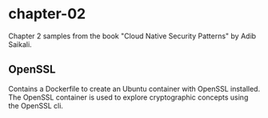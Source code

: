 # chapter-02

Chapter 2 samples from the book "Cloud Native Security Patterns" by Adib Saikali.

## OpenSSL 

Contains a Dockerfile to create an Ubuntu container with OpenSSL installed. The
OpenSSL container is used to explore cryptographic concepts using the OpenSSL
cli.

